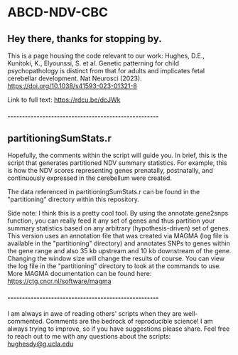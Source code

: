 # ABCD-NDV-CBC

Hey there, thanks for stopping by. 
--------

This is a page housing the code relevant to our work: Hughes, D.E., Kunitoki, K., Elyounssi, S. et al. Genetic patterning for child psychopathology is distinct from that for adults and implicates fetal cerebellar development. Nat Neurosci (2023). https://doi.org/10.1038/s41593-023-01321-8

Link to full text: https://rdcu.be/dcJWk
#### ----------------------------------------------------

## partitioningSumStats.r
Hopefully, the comments within the script will guide you. In brief, this is the script that generates partitioned NDV summary statistics. For example, this is how the NDV scores representing genes prenatally, postnatally, and continuously expressed in the cerebellum were created. 

The data referenced in partitioningSumStats.r can be found in the "partitioning" directory within this repository. 

Side note: I think this is a pretty cool tool. By using the annotate.gene2snps function, you can really feed it any set of genes and thus partition your summary statistics based on any arbitrary (hypothesis-driven) set of genes. This version uses an annotation file that was created via MAGMA (log file is available in the "partitioning" directory) and annotates SNPs to genes within the gene range and also 35 kb upstream and 10 kb downstream of the gene. Changing the window size will change the results of course. You can view the log file in the "partitioning" directory to look at the commands to use. More MAGMA documentation can be found here: https://ctg.cncr.nl/software/magma 




#### ----------------------------------------------------

I am always in awe of reading others' scripts when they are well-commented. Comments are the bedrock of reproducible science! I am always trying to improve, so if you have suggestions please share. Feel free to reach out to me with any questions about the scripts: hughesdy@g.ucla.edu 


